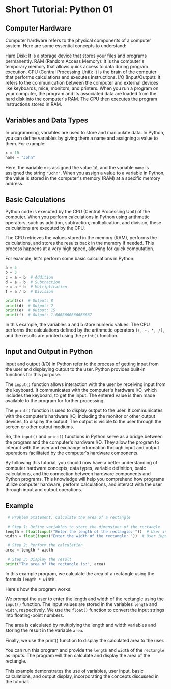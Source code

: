 # Short Tutorial: Python 01 

## Computer Hardware

Computer hardware refers to the physical components of a computer system. Here are some essential concepts to understand:

Hard Disk: It is a storage device that stores your files and programs permanently.
RAM (Random Access Memory): It is the computer's temporary memory that allows quick access to data during program execution.
CPU (Central Processing Unit): It is the brain of the computer that performs calculations and executes instructions.
I/O (Input/Output): It refers to the communication between the computer and external devices like keyboards, mice, monitors, and printers.
When you run a program on your computer, the program and its associated data are loaded from the hard disk into the computer's RAM. The CPU then 
executes the program instructions stored in RAM.

## Variables and Data Types
In programming, variables are used to store and manipulate data. In Python, you can define variables by giving them a name and assigning a value to 
them. For example:

```python
x = 10
name = "John"
```
Here, the variable `x` is assigned the value `10`, and the variable `name` is assigned the string `"John"`. When you assign a value to a variable in Python, 
the value is stored in the computer's memory (RAM) at a specific memory address.

## Basic Calculations

Python code is executed by the CPU (Central Processing Unit) of the computer. When you perform calculations in Python using arithmetic operators, such 
as addition, subtraction, multiplication, and division, these calculations are executed by the CPU.

The CPU retrieves the values stored in the memory (RAM), performs the calculations, and stores the results back in the memory if needed. This process 
happens at a very high speed, allowing for quick computation.

For example, let's perform some basic calculations in Python:

```python
a = 5
b = 3
c = a + b  # Addition
d = a - b  # Subtraction
e = a * b  # Multiplication
f = a / b  # Division

print(c)  # Output: 8
print(d)  # Output: 2
print(e)  # Output: 15
print(f)  # Output: 1.6666666666666667
```

In this example, the variables a and b store numeric values. The CPU performs the calculations defined by the arithmetic operators `(+, -, *, /)`, and 
the results are printed using the `print()` function.

## Input and Output in Python

Input and output (I/O) in Python refer to the process of getting input from the user and displaying output to the user. Python provides built-in 
functions for this purpose.

The `input()` function allows interaction with the user by receiving input from the keyboard. It communicates with the computer's hardware I/O, which 
includes the keyboard, to get the input. The entered value is then made available to the program for further processing.

The `print()` function is used to display output to the user. It communicates with the computer's hardware I/O, including the monitor or other output 
devices, to display the output. The output is visible to the user through the screen or other output mediums.

So, the `input()` and `print()` functions in Python serve as a bridge between the program and the computer's hardware I/O. They allow the program to 
interact with the user and exchange information through input and output operations facilitated by the computer's hardware components.

By following this tutorial, you should now have a better understanding of computer hardware concepts, data types, variable definition, basic 
calculations, and the connection between hardware components and Python programs. This knowledge will help you comprehend how programs utilize 
computer hardware, perform calculations, and interact with the user through input and output operations.

## Example

```python
 # Problem Statement: Calculate the area of a rectangle

 # Step 1: Define variables to store the dimensions of the rectangle
length = float(input("Enter the length of the rectangle: "))  # User input for length
width = float(input("Enter the width of the rectangle: "))  # User input for width

 # Step 2: Perform the calculation
area = length * width

 # Step 3: Display the result
print("The area of the rectangle is:", area)
```

In this example program, we calculate the area of a rectangle using the formula `length * width`.

Here's how the program works:

We prompt the user to enter the length and width of the rectangle using the `input()` function. The input values are stored in the variables `length` and `width`, respectively. We use the `float()` function to convert the input strings into floating-point numbers.

The area is calculated by multiplying the length and width variables and storing the result in the variable `area`.

Finally, we use the print() function to display the calculated area to the user.

You can run this program and provide the `length` and `width` of the `rectangle` as inputs. The program will then calculate and display the area of the rectangle.

This example demonstrates the use of variables, user input, basic calculations, and output display, incorporating the concepts discussed in the tutorial.
